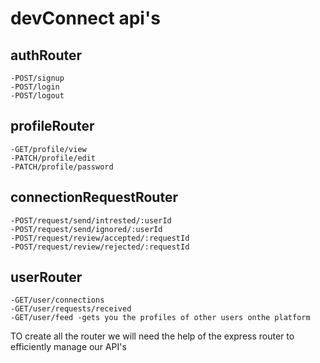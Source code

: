 # devConnect api's

## authRouter
    -POST/signup
    -POST/login
    -POST/logout

## profileRouter
    -GET/profile/view
    -PATCH/profile/edit
    -PATCH/profile/password

## connectionRequestRouter
    -POST/request/send/intrested/:userId
    -POST/request/send/ignored/:userId
    -POST/request/review/accepted/:requestId
    -POST/request/review/rejected/:requestId

## userRouter
    -GET/user/connections
    -GET/user/requests/received
    -GET/user/feed -gets you the profiles of other users onthe platform

TO create all the router we will need the help of the express router to efficiently manage our API's

